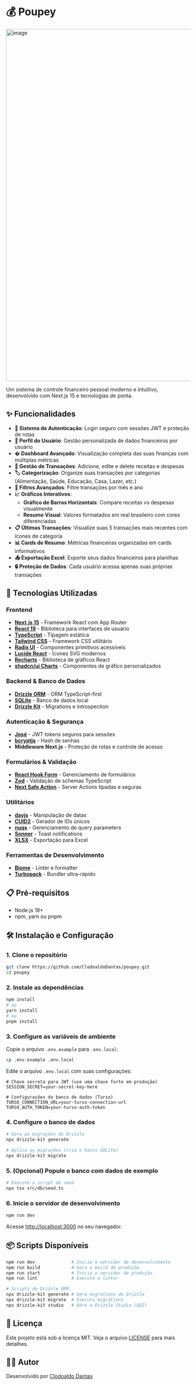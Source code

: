 # 💰 Poupey

<img width="1865" height="963" alt="image" src="https://github.com/user-attachments/assets/04eb73b4-3898-4567-aac8-2790ee895767" />

Um sistema de controle financeiro pessoal moderno e intuitivo, desenvolvido com Next.js 15 e tecnologias de ponta.

## ✨ Funcionalidades

- **🔐 Sistema de Autenticação**: Login seguro com sessões JWT e proteção de rotas
- **👤 Perfil do Usuário**: Gestão personalizada de dados financeiros por usuário
- **� Dashboard Avançado**: Visualização completa das suas finanças com múltiplas métricas
- **💸 Gestão de Transações**: Adicione, edite e delete receitas e despesas
- **🏷️ Categorização**: Organize suas transações por categorias (Alimentação, Saúde, Educação, Casa, Lazer, etc.)
- **📅 Filtros Avançados**: Filtre transações por mês e ano
- **📈 Gráficos Interativos**: 
  - **Gráfico de Barras Horizontais**: Compare receitas vs despesas visualmente
  - **Resumo Visual**: Valores formatados em real brasileiro com cores diferenciadas
- **📋 Últimas Transações**: Visualize suas 5 transações mais recentes com ícones de categoria
- **📊 Cards de Resumo**: Métricas financeiras organizadas em cards informativos
- **📤 Exportação Excel**: Exporte seus dados financeiros para planilhas
- **🔒 Proteção de Dados**: Cada usuário acessa apenas suas próprias transações

## 🚀 Tecnologias Utilizadas

### Frontend
- **[Next.js 15](https://nextjs.org/)** - Framework React com App Router
- **[React 19](https://react.dev/)** - Biblioteca para interfaces de usuário
- **[TypeScript](https://www.typescriptlang.org/)** - Tipagem estática
- **[Tailwind CSS](https://tailwindcss.com/)** - Framework CSS utilitário
- **[Radix UI](https://www.radix-ui.com/)** - Componentes primitivos acessíveis
- **[Lucide React](https://lucide.dev/)** - Ícones SVG modernos
- **[Recharts](https://recharts.org/)** - Biblioteca de gráficos React
- **[shadcn/ui Charts](https://ui.shadcn.com/charts)** - Componentes de gráfico personalizados

### Backend & Banco de Dados
- **[Drizzle ORM](https://orm.drizzle.team/)** - ORM TypeScript-first
- **[SQLite](https://www.sqlite.org/)** - Banco de dados local
- **[Drizzle Kit](https://orm.drizzle.team/kit-docs/overview)** - Migrations e introspection

### Autenticação & Segurança
- **[José](https://github.com/panva/jose)** - JWT tokens seguros para sessões
- **[bcryptjs](https://github.com/dcodeIO/bcrypt.js)** - Hash de senhas
- **Middleware Next.js** - Proteção de rotas e controle de acesso

### Formulários & Validação
- **[React Hook Form](https://react-hook-form.com/)** - Gerenciamento de formulários
- **[Zod](https://zod.dev/)** - Validação de schemas TypeScript
- **[Next Safe Action](https://next-safe-action.dev/)** - Server Actions tipadas e seguras

### Utilitários
- **[dayjs](https://day.js.org/)** - Manipulação de datas
- **[CUID2](https://github.com/paralleldrive/cuid2)** - Gerador de IDs únicos
- **[nuqs](https://nuqs.47ng.com/)** - Gerenciamento de query parameters
- **[Sonner](https://sonner.emilkowal.ski/)** - Toast notifications
- **[XLSX](https://sheetjs.com/)** - Exportação para Excel

### Ferramentas de Desenvolvimento
- **[Biome](https://biomejs.dev/)** - Linter e formatter
- **[Turbopack](https://turbo.build/pack)** - Bundler ultra-rápido

## 📋 Pré-requisitos

- Node.js 18+ 
- npm, yarn ou pnpm

## 🛠️ Instalação e Configuração

### 1. Clone o repositório
```bash
git clone https://github.com/ClodoaldoDantas/poupey.git
cd poupey
```

### 2. Instale as dependências
```bash
npm install
# ou
yarn install
# ou
pnpm install
```

### 3. Configure as variáveis de ambiente
Copie o arquivo `.env.example` para `.env.local`:

```bash
cp .env.example .env.local
```

Edite o arquivo `.env.local` com suas configurações:

```env
# Chave secreta para JWT (use uma chave forte em produção)
SESSION_SECRET=your-secret-key-here

# Configurações do banco de dados (Turso)
TURSO_CONNECTION_URL=your-turso-connection-url
TURSO_AUTH_TOKEN=your-turso-auth-token
```

### 4. Configure o banco de dados
```bash
# Gera as migrações do Drizzle
npx drizzle-kit generate

# Aplica as migrações (cria o banco SQLite)
npx drizzle-kit migrate
```

### 5. (Opcional) Popule o banco com dados de exemplo
```bash
# Execute o script de seed
npx tsx src/db/seed.ts
```

### 6. Inicie o servidor de desenvolvimento
```bash
npm run dev
```

Acesse [http://localhost:3000](http://localhost:3000) no seu navegador.

## 📦 Scripts Disponíveis

```bash
npm run dev              # Inicia o servidor de desenvolvimento
npm run build            # Gera o build de produção
npm run start            # Inicia o servidor de produção
npm run lint             # Executa o linter

# Scripts do Drizzle ORM
npx drizzle-kit generate # Gera migrations do Drizzle
npx drizzle-kit migrate  # Executa migrations
npx drizzle-kit studio   # Abre o Drizzle Studio (GUI)
```

## 📝 Licença

Este projeto está sob a licença MIT. Veja o arquivo [LICENSE](LICENSE) para mais detalhes.

## 👨‍💻 Autor

Desenvolvido por [Clodoaldo Dantas](https://github.com/ClodoaldoDantas)
